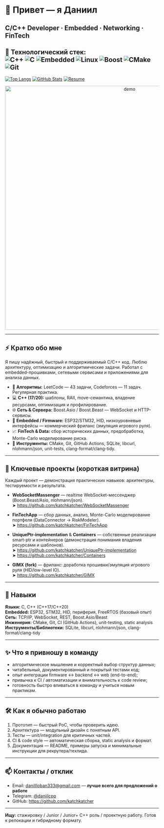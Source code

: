# 👋 Привет — я Даниил
**C/C++ Developer · Embedded · Networking · FinTech**
---
🚀 **Технологический стек**:  
![C++](https://img.shields.io/badge/C++-00599C?logo=c%2B%2B&logoColor=white)
![C](https://img.shields.io/badge/C-A8B9CC?logo=c&logoColor=black)
![Embedded](https://img.shields.io/badge/Embedded-3DDC84?logo=arduino&logoColor=white)
![Linux](https://img.shields.io/badge/Linux-FCC624?logo=linux&logoColor=black)
![Boost](https://img.shields.io/badge/Boost-1570B5?logo=boost&logoColor=white)
![CMake](https://img.shields.io/badge/CMake-064F8C?logo=cmake&logoColor=white)
![Git](https://img.shields.io/badge/Git-F05032?logo=git&logoColor=white)
---
[![Top Langs](https://github-readme-stats.vercel.app/api/top-langs/?username=katchkatcher&layout=compact&theme=dark)](https://github.com/katchkatcher)
[![GitHub Stats](https://github-readme-stats.vercel.app/api?username=katchkatcher&show_icons=true&theme=dark)](https://github.com/katchkatcher)
[![Resume](https://img.shields.io/badge/Resume-PDF-blue)](resume.pdf)
<!-- Добавь сюда статус сборки, если включишь CI: -->
<!-- [![CI](<GITHUB_ACTIONS_BADGE>)](https://github.com/katchkatcher) -->

<p align="center">
  <img src="./assets/hero-demo.gif" alt="demo" width="800" />
</p>

---

## ⚡ Кратко обо мне
Я пишу надёжный, быстрый и поддерживаемый C/C++ код. Люблю архитектуру, оптимизацию и алгоритмические задачи. Работал с embedded-прошивками, сетевыми сервисами и приложениями для анализа данных.

- 🧠 **Алгоритмы:** LeetCode — 43 задачи, Codeforces — 11 задач. Регулярная практика.  
- 💻 **C++ (17/20):** шаблоны, RAII, move-семантика, владение ресурсами, оптимизация и профилирование.  
- 🌐 **Сеть & Сервера:** Boost.Asio / Boost.Beast — WebSocket и HTTP-сервисы.  
- 🔌 **Embedded / Firmware:** ESP32/STM32, HID, низкоуровневые интерфейсы — коммерческий фриланс (эмуляция игрового руля).  
- 📈 **FinTech & Data:** сбор исторических данных, предобработка, Monte-Carlo моделирование риска.  
- 🧰 **Инструменты:** CMake, Git, GitHub Actions, SQLite, libcurl, nlohmann/json, unit-tests, clang-format/clang-tidy.

---

## 🚀 Ключевые проекты (короткая витрина)
Каждый проект — демонстрация практических навыков: архитектуры, тестируемости и результата.

- **WebSocketMassenger** — realtime WebSocket-мессенджер (Boost.Beast/Asio, nlohmann/json).  
  ➤ https://github.com/katchkatcher/WebSocketMassenger

- **FinTechApp** — сбор данных, анализ, Monte-Carlo моделирование портфеля (DataConnector → RiskModeler).  
  ➤ https://github.com/katchkatcher/FinTechApp

- **UniquePtr-implementation** & **Containers** — собственные реализации smart-ptr и контейнеров (демонстрация понимания владения ресурсами и шаблонов).  
  ➤ https://github.com/katchkatcher/UniquePtr-implementation  
  ➤ https://github.com/katchkatcher/Containers

- **GIMX (fork)** — фриланс: доработка прошивки/эмуляция игрового руля (HID/low-level IO).  
  ➤ https://github.com/katchkatcher/GIMX

---

## 🧩 Навыки
**Языки:** C, C++ (C++17/C++20)  
**Embedded:** ESP32, STM32, HID, периферия, FreeRTOS (базовый опыт)  
**Сеть:** TCP/IP, WebSocket, REST, Boost.Asio/Beast  
**Инженерия:** CMake, Git, CI (GitHub Actions), unit-testing, static analysis  
**Инструменты/Библиотеки:** SQLite, libcurl, nlohmann/json, clang-format/clang-tidy

---

## ✨ Что я привношу в команду
- алгоритмическое мышление и корректный выбор структур данных;  
- читабельный, документированный и покрытый тестами код;  
- опыт интеграции firmware ↔ backend ↔ web (end-to-end);  
- привычка к CI / автоматизации и внимательность к code review;  
- готовность быстро вливаться в команду и учиться новым практикам.

---

## 🛠 Как я обычно работаю
1. Прототип — быстрый PoC, чтобы проверить идею.  
2. Архитектура — модульный дизайн с понятным API.  
3. Тесты — unit/integration для критичных частей.  
4. CI & code style — автоматическая сборка, static analysis и формат.  
5. Документация — README, примеры запуска и минимальные инструкции для рекрутера/техлида.

---

## 📫 Контакты / отклик
- Email: [danillloban333@gmail.com](mailto:danillloban333@gmail.com) — **лучше всего для предложений о работе**  
- Telegram: [@daniilcpp](https://t.me/daniilcpp)  
- GitHub: https://github.com/katchkatcher
  
---

**Ищу:** стажировку / Junior / Junior+ C++ роль / проектную работу. Готов к релокации и гибридному формату.
